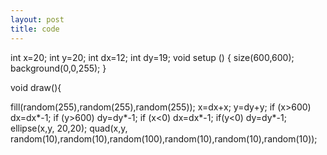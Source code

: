 ```yaml
---
layout: post
title: code
---
```



int x=20;
int y=20;
int dx=12;
int dy=19;
void setup () {
size(600,600);
background(0,0,255);
}

void draw(){
  
  fill(random(255),random(255),random(255));
x=dx+x;
y=dy+y;
if (x>600)
dx=dx*-1;
if (y>600)
dy=dy*-1;
if (x<0)
dx=dx*-1;
if(y<0)
dy=dy*-1;
ellipse(x,y, 20,20);
quad(x,y, random(10),random(10),random(100),random(10),random(10),random(10));
